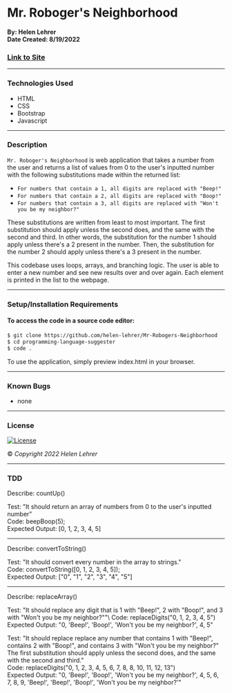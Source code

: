 # Mr. Roboger's Neighborhood

**By: Helen Lehrer**  
**Date Created: 8/19/2022**

### [Link to Site](https://helen-lehrer.github.io/Mr-Robogers-Neighborhood/)
---
### Technologies Used
* HTML
* CSS
* Bootstrap
* Javascript
---

### Description

`Mr. Roboger's Neighborhood` is web application that takes a number from the user and returns a list of values from 0 to the user's inputted number with the following substitutions made within the returned list: 
* `For numbers that contain a 1, all digits are replaced with "Beep!"`
* `For numbers that contain a 2, all digits are replaced with "Boop!"`
* `For numbers that contain a 3, all digits are replaced with "Won't you be my neighbor?"`

These substitutions are written from least to most important. The first substitution should apply unless the second does, and the same with the second and third. In other words, the substitution for the number 1 should apply unless there's a 2 present in the number. Then, the substitution for the number 2 should apply unless there's a 3 present in the number.

This codebase uses loops, arrays, and branching logic. The user is able to enter a new number and see new results over and over again. Each element is printed in the list to the webpage.

---

### Setup/Installation Requirements

#### To access the code in a source code editor: 
```bash
$ git clone https://github.com/helen-lehrer/Mr-Robogers-Neighborhood
$ cd programming-language-suggester
$ code .
```
To use the application, simply preview index.html in your browser.

---
### Known Bugs
* none

---

### License
[![License](https://img.shields.io/badge/License-BSD_3--Clause-blue.svg)](https://opensource.org/licenses/BSD-3-Clause)

&copy; _Copyright 2022 Helen Lehrer_

---
### TDD
Describe: countUp()

Test: "It should return an array of numbers from 0 to the user's inputted number"\
Code: beepBoop(5);\
Expected Output: [0, 1, 2, 3, 4, 5]

-----

Describe: convertToString()

Test: "It should convert every number in the array to strings."\
Code: convertToString([0, 1, 2, 3, 4, 5]);\
Expected Output: ["0", "1", "2", "3", "4", "5"]

-----

Describe: replaceArray()

Test: "It should replace any digit that is 1 with "Beep!", 2 with "Boop!", and 3 with "Won't you be my neighbor?""\ 
Code: replaceDigits("0, 1, 2, 3, 4, 5")\
Expected Output: "0, 'Beep!', 'Boop!', 'Won't you be my neighbor?', 4, 5"

Test: "It should replace replace any number that contains 1 with "Beep!", contains 2 with "Boop!", and contains 3 with "Won't you be my neighbor?" The first substitution should apply unless the second does, and the same with the second and third."\
Code: replaceDigits("0, 1, 2, 3, 4, 5, 6, 7, 8, 8, 10, 11, 12, 13")\
Expected Output: "0, 'Beep!', 'Boop!', 'Won't you be my neighbor?', 4, 5, 6, 7, 8, 9, 'Beep!', 'Beep!', 'Boop!', 'Won't you be my neighbor?'"